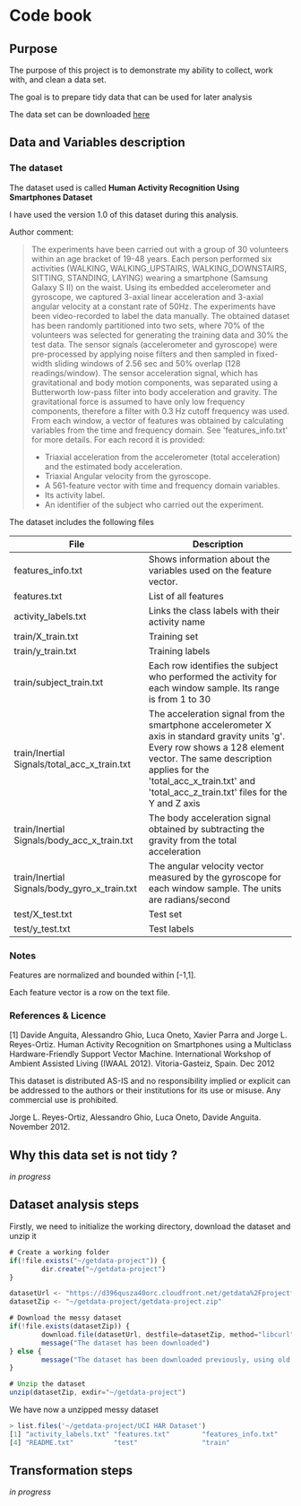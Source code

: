 # Code book

## Purpose

The purpose of this project is to demonstrate my ability to collect, work with, and clean a data set. 

The goal is to prepare tidy data that can be used for later analysis

The data set can be downloaded [here](https://d396qusza40orc.cloudfront.net/getdata%2Fprojectfiles%2FUCI%20HAR%20Dataset.zip)

## Data and Variables description

### The dataset

The dataset used is called __Human Activity Recognition Using Smartphones Dataset__

I have used the version 1.0 of this dataset during this analysis.

Author comment:
> The experiments have been carried out with a group of 30 volunteers within an age bracket of 19-48 years. 
> Each person performed six activities (WALKING, WALKING_UPSTAIRS, WALKING_DOWNSTAIRS, SITTING, STANDING, LAYING) wearing a smartphone (Samsung Galaxy S II) on the waist. 
> Using its embedded accelerometer and gyroscope, we captured 3-axial linear acceleration and 3-axial angular velocity at a constant rate of 50Hz. 
> The experiments have been video-recorded to label the data manually. The obtained dataset has been randomly partitioned into two sets, where 70% of the volunteers was selected for generating the training data and 30% the test data. 
> The sensor signals (accelerometer and gyroscope) were pre-processed by applying noise filters and then sampled in fixed-width sliding windows of 2.56 sec and 50% overlap (128 readings/window).
> The sensor acceleration signal, which has gravitational and body motion components, was separated using a Butterworth low-pass filter into body acceleration and gravity. 
> The gravitational force is assumed to have only low frequency components, therefore a filter with 0.3 Hz cutoff frequency was used. From each window, a vector of features was obtained by calculating variables from the time and frequency domain. See 'features_info.txt' for more details. 
> For each record it is provided:
> - Triaxial acceleration from the accelerometer (total acceleration) and the estimated body acceleration.
> - Triaxial Angular velocity from the gyroscope. 
> - A 561-feature vector with time and frequency domain variables. 
> - Its activity label. 
> - An identifier of the subject who carried out the experiment.

The dataset includes the following files

| File | Description |
| ---- | ----------- | 
| features_info.txt | Shows information about the variables used on the feature vector. |
| features.txt | List of all features |
| activity_labels.txt | Links the class labels with their activity name |
| train/X_train.txt | Training set |
| train/y_train.txt | Training labels |
| train/subject_train.txt | Each row identifies the subject who performed the activity for each window sample. Its range is from 1 to 30 |
| train/Inertial Signals/total_acc_x_train.txt | The acceleration signal from the smartphone accelerometer X axis in standard gravity units 'g'. Every row shows a 128 element vector. The same description applies for the 'total_acc_x_train.txt' and 'total_acc_z_train.txt' files for the Y and Z axis |
| train/Inertial Signals/body_acc_x_train.txt | The body acceleration signal obtained by subtracting the gravity from the total acceleration |
| train/Inertial Signals/body_gyro_x_train.txt | The angular velocity vector measured by the gyroscope for each window sample. The units are radians/second |
| test/X_test.txt | Test set |
| test/y_test.txt | Test labels |

### Notes

Features are normalized and bounded within [-1,1].

Each feature vector is a row on the text file.

### References & Licence

[1] Davide Anguita, Alessandro Ghio, Luca Oneto, Xavier Parra and Jorge L. Reyes-Ortiz. Human Activity Recognition on Smartphones using a Multiclass Hardware-Friendly Support Vector Machine. International Workshop of Ambient Assisted Living (IWAAL 2012). Vitoria-Gasteiz, Spain. Dec 2012

This dataset is distributed AS-IS and no responsibility implied or explicit can be addressed to the authors or their institutions for its use or misuse. Any commercial use is prohibited.

Jorge L. Reyes-Ortiz, Alessandro Ghio, Luca Oneto, Davide Anguita. November 2012.


## Why this data set is not tidy ?

_in progress_

## Dataset analysis steps

Firstly, we need to initialize the working directory, download the dataset and unzip it

```javascript
# Create a working folder
if(!file.exists("~/getdata-project")) { 
        dir.create("~/getdata-project") 
}

datasetUrl <- "https://d396qusza40orc.cloudfront.net/getdata%2Fprojectfiles%2FUCI%20HAR%20Dataset.zip"
datasetZip <- "~/getdata-project/getdata-project.zip"

# Download the messy dataset
if(!file.exists(datasetZip)) {
        download.file(datasetUrl, destfile=datasetZip, method="libcurl", mode="wb")
        message("The dataset has been downloaded")
} else { 
        message("The dataset has been downloaded previously, using old dataset")
}

# Unzip the dataset
unzip(datasetZip, exdir="~/getdata-project")
```

We have now a unzipped messy dataset

```javascript
> list.files('~/getdata-project/UCI HAR Dataset')
[1] "activity_labels.txt" "features.txt"        "features_info.txt"  
[4] "README.txt"          "test"                "train"              
```

## Transformation steps 

_in progress_

